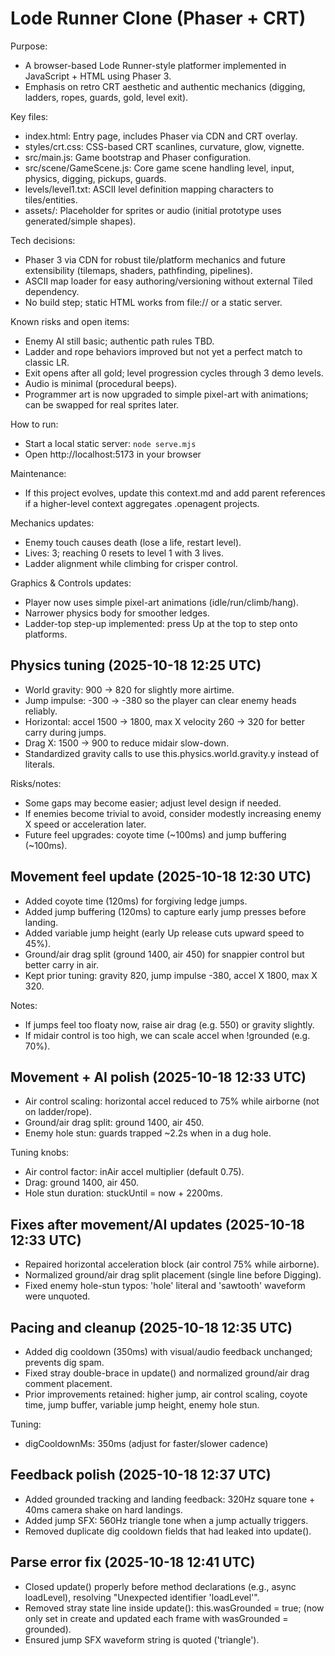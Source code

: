 # Lode Runner Clone (Phaser + CRT)

Purpose:
- A browser-based Lode Runner-style platformer implemented in JavaScript + HTML using Phaser 3.
- Emphasis on retro CRT aesthetic and authentic mechanics (digging, ladders, ropes, guards, gold, level exit).

Key files:
- index.html: Entry page, includes Phaser via CDN and CRT overlay.
- styles/crt.css: CSS-based CRT scanlines, curvature, glow, vignette.
- src/main.js: Game bootstrap and Phaser configuration.
- src/scene/GameScene.js: Core game scene handling level, input, physics, digging, pickups, guards.
- levels/level1.txt: ASCII level definition mapping characters to tiles/entities.
- assets/: Placeholder for sprites or audio (initial prototype uses generated/simple shapes).

Tech decisions:
- Phaser 3 via CDN for robust tile/platform mechanics and future extensibility (tilemaps, shaders, pathfinding, pipelines).
- ASCII map loader for easy authoring/versioning without external Tiled dependency.
- No build step; static HTML works from file:// or a static server.

Known risks and open items:
- Enemy AI still basic; authentic path rules TBD.
- Ladder and rope behaviors improved but not yet a perfect match to classic LR.
- Exit opens after all gold; level progression cycles through 3 demo levels.
- Audio is minimal (procedural beeps).
- Programmer art is now upgraded to simple pixel-art with animations; can be swapped for real sprites later.

How to run:
- Start a local static server: `node serve.mjs`
- Open http://localhost:5173 in your browser

Maintenance:
- If this project evolves, update this context.md and add parent references if a higher-level context aggregates .openagent projects.

Mechanics updates:
- Enemy touch causes death (lose a life, restart level).
- Lives: 3; reaching 0 resets to level 1 with 3 lives.
- Ladder alignment while climbing for crisper control.

Graphics & Controls updates:
- Player now uses simple pixel-art animations (idle/run/climb/hang).
- Narrower physics body for smoother ledges.
- Ladder-top step-up implemented: press Up at the top to step onto platforms.


## Physics tuning (2025-10-18 12:25 UTC)
- World gravity: 900 -> 820 for slightly more airtime.
- Jump impulse: -300 -> -380 so the player can clear enemy heads reliably.
- Horizontal: accel 1500 -> 1800, max X velocity 260 -> 320 for better carry during jumps.
- Drag X: 1500 -> 900 to reduce midair slow-down.
- Standardized gravity calls to use this.physics.world.gravity.y instead of literals.

Risks/notes:
- Some gaps may become easier; adjust level design if needed.
- If enemies become trivial to avoid, consider modestly increasing enemy X speed or acceleration later.
- Future feel upgrades: coyote time (~100ms) and jump buffering (~100ms).


## Movement feel update (2025-10-18 12:30 UTC)
- Added coyote time (120ms) for forgiving ledge jumps.
- Added jump buffering (120ms) to capture early jump presses before landing.
- Added variable jump height (early Up release cuts upward speed to 45%).
- Ground/air drag split (ground 1400, air 450) for snappier control but better carry in air.
- Kept prior tuning: gravity 820, jump impulse -380, accel X 1800, max X 320.

Notes:
- If jumps feel too floaty now, raise air drag (e.g. 550) or gravity slightly.
- If midair control is too high, we can scale accel when !grounded (e.g. 70%).

## Movement + AI polish (2025-10-18 12:33 UTC)
- Air control scaling: horizontal accel reduced to 75% while airborne (not on ladder/rope).
- Ground/air drag split: ground 1400, air 450.
- Enemy hole stun: guards trapped ~2.2s when in a dug hole.

Tuning knobs:
- Air control factor: inAir accel multiplier (default 0.75).
- Drag: ground 1400, air 450.
- Hole stun duration: stuckUntil = now + 2200ms.

## Fixes after movement/AI updates (2025-10-18 12:33 UTC)
- Repaired horizontal acceleration block (air control 75% while airborne).
- Normalized ground/air drag split placement (single line before Digging).
- Fixed enemy hole-stun typos: 'hole' literal and 'sawtooth' waveform were unquoted.

## Pacing and cleanup (2025-10-18 12:35 UTC)
- Added dig cooldown (350ms) with visual/audio feedback unchanged; prevents dig spam.
- Fixed stray double-brace in update() and normalized ground/air drag comment placement.
- Prior improvements retained: higher jump, air control scaling, coyote time, jump buffer, variable jump height, enemy hole stun.

Tuning:
- digCooldownMs: 350ms (adjust for faster/slower cadence)

## Feedback polish (2025-10-18 12:37 UTC)
- Added grounded tracking and landing feedback: 320Hz square tone + 40ms camera shake on hard landings.
- Added jump SFX: 560Hz triangle tone when a jump actually triggers.
- Removed duplicate dig cooldown fields that had leaked into update().

## Parse error fix (2025-10-18 12:41 UTC)
- Closed update() properly before method declarations (e.g., async loadLevel), resolving "Unexpected identifier 'loadLevel'".
- Removed stray state line inside update(): this.wasGrounded = true; (now only set in create and updated each frame with wasGrounded = grounded).
- Ensured jump SFX waveform string is quoted ('triangle').
